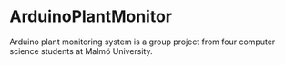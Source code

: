 # ArduinoPlantMonitor
Arduino plant monitoring system is a group project from four computer science students at Malmö University.
